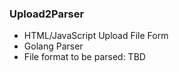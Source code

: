 ### Upload2Parser

- HTML/JavaScript Upload File Form
- Golang Parser
- File format to be parsed: TBD
